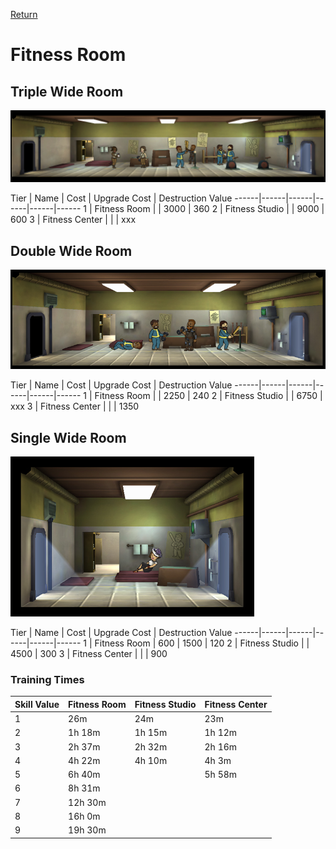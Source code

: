 [Return](../README.md)

Fitness Room
===========

## Triple Wide Room

![Fitness Room](t1images/triplefitnessroom.jpg)

Tier | Name | Cost | Upgrade Cost | Destruction Value
------|------|------|------|------|------
1 | Fitness Room | | 3000 | 360
2 | Fitness Studio | | 9000 | 600
3 | Fitness Center | | | xxx

## Double Wide Room

![Fitness Room](t1images/doublefitnessroom.jpg)

Tier | Name | Cost | Upgrade Cost | Destruction Value
------|------|------|------|------|------
1 | Fitness Room | | 2250 | 240
2 | Fitness Studio | | 6750 | xxx
3 | Fitness Center | | | 1350

## Single Wide Room

![Fitness Room](t1images/singlefitnessroom.jpg)

Tier | Name | Cost | Upgrade Cost | Destruction Value
------|------|------|------|------|------
1 | Fitness Room | 600 | 1500 | 120
2 | Fitness Studio | | 4500 | 300
3 | Fitness Center | | | 900

### Training Times

Skill Value | Fitness Room | Fitness Studio | Fitness Center
------|------|------|------
1 | 26m | 24m | 23m
2 | 1h 18m | 1h 15m | 1h 12m
3 | 2h 37m | 2h 32m | 2h 16m
4 | 4h 22m | 4h 10m | 4h 3m
5 | 6h 40m | | 5h 58m
6 | 8h 31m | |
7 | 12h 30m | |
8 | 16h 0m | |
9 | 19h 30m | |
